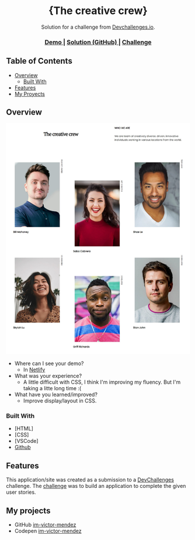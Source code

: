<!-- Please update value in the {}  -->

<h1 align="center">{The creative crew}</h1>

<div align="center">
   Solution for a challenge from  <a href="http://devchallenges.io" target="_blank">Devchallenges.io</a>.
</div>

<div align="center">
  <h3>
    <a href="https://snazzy-biscochitos-cc6c4b.netlify.app/">
      Demo
    </a>
    <span> | </span>
    <a href="https://github.com/im-victor-mendez/CSS-My_Team_Page">
      Solution (GitHub)
    </a>
    <span> | </span>
    <a href="https://devchallenges.io/challenges/hhmesazsqgKXrTkYkt0U">
      Challenge
    </a>
  </h3>
</div>

<!-- TABLE OF CONTENTS -->

## Table of Contents

- [Overview](#overview)
  - [Built With](#built-with)
- [Features](#features)
- [My Proyects](#my-projects)

<!-- OVERVIEW -->

## Overview

![screenshot](src/images/Overview.jpeg)

- Where can I see your demo?
  - In [Netlify](https://snazzy-biscochitos-cc6c4b.netlify.app/)
- What was your experience?
  - A little difficult with CSS, I think I'm improving my fluency.
    But I'm taking a litte long time :( 
- What have you learned/improved?
  - Improve display/layout in CSS.

### Built With

- [HTML]
- [CSS]
- [VSCode]
- [Github](https://github.com/im-victor-mendez/CSS-My_Team_Page.git)

## Features

<!-- List the features of your application or follow the template. Don't share the figma file here :) -->

This application/site was created as a submission to a [DevChallenges](https://devchallenges.io/challenges) challenge. The [challenge](https://devchallenges.io/challenges/hhmesazsqgKXrTkYkt0U) was to build an application to complete the given user stories.


## My projects

- GitHub [im-victor-mendez](https://github.com/im-victor-mendez)
- Codepen [im-victor-mendez](https://codepen.io/im-victor-mendez)
